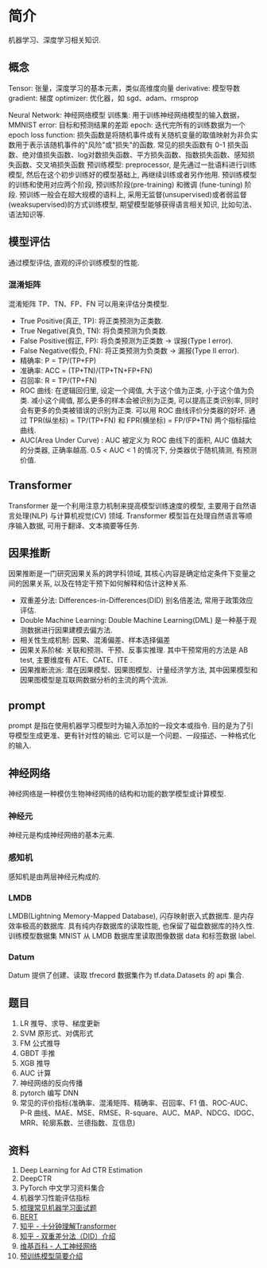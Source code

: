 # 简介
机器学习、深度学习相关知识.

## 概念
Tensor: 张量，深度学习的基本元素，类似高维度向量
derivative: 模型导数
gradient: 梯度
optimizer: 优化器，如 sgd、adam、rmsprop

Neural Network: 神经网络模型
训练集: 用于训练神经网络模型的输入数据，MMNIST
error: 目标和预测结果的差距
epoch: 迭代完所有的训练数据为一个 epoch
loss function: 损失函数是将随机事件或有关随机变量的取值映射为非负实数用于表示该随机事件的"风险"或"损失"的函数. 常见的损失函数有 0-1 损失函数、绝对值损失函数、log对数损失函数、平方损失函数、指数损失函数、感知损失函数、交叉墒损失函数
预训练模型: preprocessor, 是先通过一批语料进行训练模型, 然后在这个初步训练好的模型基础上, 再继续训练或者另作他用. 预训练模型的训练和使用对应两个阶段, 预训练阶段(pre-training) 和微调 (fune-tuning) 阶段. 预训练一般会在超大规模的语料上, 采用无监督(unsupervised)或者弱监督(weaksupervised)的方式训练模型, 期望模型能够获得语言相关知识, 比如句法、语法知识等.

## 模型评估
通过模型评估, 直观的评价训练模型的性能.
### 混淆矩阵
混淆矩阵 TP、TN、FP、FN 可以用来评估分类模型.
- True Positive(真正, TP): 将正类预测为正类数.
- True Negative(真负, TN): 将负类预测为负类数.
- False Positive(假正, FP): 将负类预测为正类数 → 误报(Type I error).
- False Negative(假负, FN): 将正类预测为负类数 → 漏报(Type II error).
- 精确率: P = TP/(TP+FP)
- 准确率: ACC = (TP+TN)/(TP+TN+FP+FN)
- 召回率: R = TP/(TP+FN)
- ROC 曲线: 在逻辑回归里, 设定一个阈值, 大于这个值为正类, 小于这个值为负类. 减小这个阈值, 那么更多的样本会被识别为正类, 可以提高正类识别率, 同时会有更多的负类被错误的识别为正类. 可以用 ROC 曲线评价分类器的好坏. 通过 TPR(纵坐标) = TP/(TP+FN) 和 FPR(横坐标) = FP/(FP+TN) 两个指标描绘曲线.
- AUC(Area Under Curve) : AUC 被定义为 ROC 曲线下的面积, AUC 值越大的分类器, 正确率越高. 0.5 < AUC < 1 的情况下, 分类器优于随机猜测, 有预测价值.

## Transformer
Transformer 是一个利用注意力机制来提高模型训练速度的模型, 主要用于自然语言处理(NLP) 与计算机视觉(CV) 领域. Transformer 模型旨在处理自然语言等顺序输入数据, 可用于翻译、文本摘要等任务.

## 因果推断
因果推断是一门研究因果关系的跨学科领域, 其核心内容是确定给定条件下变量之间的因果关系, 以及在特定干预下如何解释和估计这种关系.
+ 双重差分法: Differences-in-Differences(DID) 别名倍差法, 常用于政策效应评估.
+ Double Machine Learning: Double Machine Learning(DML) 是一种基于观测数据进行因果建模去偏方法.
+ 相关性生成机制: 因果、混淆偏差、样本选择偏差
+ 因果关系阶梯: 关联和预测、干预、反事实推理. 其中干预常用的方法是 AB test, 主要维度有 ATE、CATE、ITE .
+ 因果推断流派: 潜在因果模型、因果图模型、计量经济学方法, 其中因果模型和因果图模型是互联网数据分析的主流的两个流派.

## prompt 
prompt 是指在使用机器学习模型时为输入添加的一段文本或指令. 目的是为了引导模型生成更准、更有针对性的输出. 它可以是一个问题、一段描述、一种格式化的输入.

## 神经网络
神经网络是一种模仿生物神经网络的结构和功能的数学模型或计算模型.
### 神经元
神经元是构成神经网络的基本元素.
### 感知机
感知机是由两层神经元构成的.

### LMDB
LMDB(Lightning Memory-Mapped Database), 闪存映射嵌入式数据库. 是内存效率极高的数据库. 具有纯内存数据库的读取性能, 也保留了磁盘数据库的持久性. 训练模型数据集 MNIST 从 LMDB 数据库里读取图像数据 data 和标签数据 label.

### Datum
Datum 提供了创建、读取 tfrecord 数据集作为 tf.data.Datasets 的 api 集合.

## 题目
1. LR 推导、求导、梯度更新
2. SVM 原形式、对偶形式
3. FM 公式推导
4. GBDT 手推
5. XGB 推导
6. AUC 计算
7. 神经网络的反向传播
8. pytorch 编写 DNN
9. 常见的评价指标(准确率、混淆矩阵、精确率、召回率、F1 值、ROC-AUC、P-R 曲线、MAE、MSE、RMSE、R-square、AUC、MAP、NDCG、IDGC、MRR、轮廓系数、兰德指数、互信息)

## 资料
1. <a src="https://github.com/wnzhang/deep-ctr">Deep Learning for Ad CTR Estimation</a>
2. <a src="https://github.com/shenweichen/DeepCTR/">DeepCTR</a>
3. <a src="https://github.com/INTERMT/Awesome-PyTorch-Chinese">PyTorch 中文学习资料集合</a>
4. <a src="http://charleshm.github.io/2016/03/Model-Performance/">机器学习性能评估指标</a>
5. [梳理常见机器学习面试题](https://zhuanlan.zhihu.com/p/82105066)
6. [BERT](https://paddlepedia.readthedocs.io/en/latest/tutorials/pretrain_model/bert.html)
7. [知乎 - 十分钟理解Transformer](https://zhuanlan.zhihu.com/p/82312421)
8. [知乎 - 双重差分法（DID）介绍](https://zhuanlan.zhihu.com/p/48952513)
9. [维基百科 - 人工神经网络](https://zh.wikipedia.org/wiki/人工神经网络)
10. [预训练模型简要介绍](https://paddlepedia.readthedocs.io/en/latest/tutorials/pretrain_model/pretrain_model_description.html)